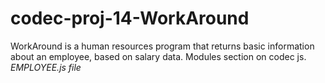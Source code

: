 # codec-proj-14-WorkAround
WorkAround is a human resources program that returns basic information about an employee, based on salary data. Modules section on codec js. *EMPLOYEE.js file*



